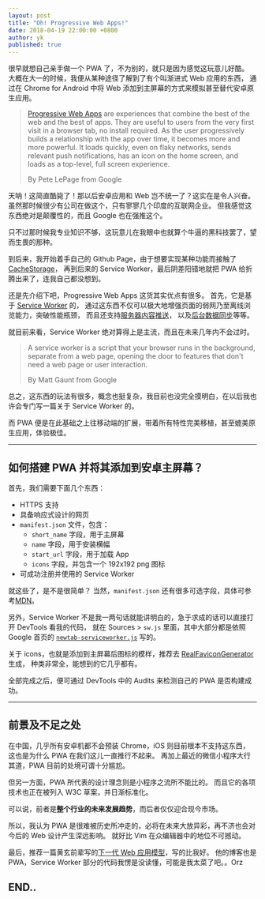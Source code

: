 ```yaml
---
layout: post
title: "Oh! Progressive Web Apps!"
date: 2018-04-19 22:00:00 +0800
author: yk
published: true
---
```


很早就想自己亲手做一个 PWA 了，不为别的，就只是因为感觉这玩意儿好酷。
大概在大一的时候，我便从某种途径了解到了有个叫渐进式 Web 应用的东西，
通过在 Chrome for Android 中将 Web 添加到主屏幕的方式来模拟甚至替代安卓原生应用。

> [Progressive Web Apps](https://developers.google.com/web/progressive-web-apps) are experiences that combine the best of the web and the best of apps. They are useful to users from the very first visit in a browser tab, no install required. As the user progressively builds a relationship with the app over time, it becomes more and more powerful. It loads quickly, even on flaky networks, sends relevant push notifications, has an icon on the home screen, and loads as a top-level, full screen experience.
>
> By Pete LePage from Google

天呐！这简直酷毙了！那以后安卓应用和 Web 岂不统一了？这实在是令人兴奋。
虽然那时候很少有公司在做这个，只有寥寥几个印度的互联网企业。
但我感觉这东西绝对是颠覆性的，而且 Google 也在强推这个。

只不过那时候我专业知识不够，这玩意儿在我眼中也就算个牛逼的黑科技罢了，望而生畏的那种。

到后来，我开始着手自己的 Github Page，由于想要实现某种功能而接触了 [CacheStorage](https://developer.mozilla.org/en-US/docs/Web/API/CacheStorage)，
再到后来的 Service Worker，最后阴差阳错地就把 PWA 给折腾出来了，连我自己都没想到。

还是先介绍下吧，Progressive Web Apps 这货其实优点有很多。
首先，它是基于 [Service Worker](https://developer.mozilla.org/en-US/docs/Web/API/Service_Worker_API/Using_Service_Workers) 的，
通过这东西不仅可以极大地增强页面的弱网乃至离线浏览能力，突破性能瓶颈，
而且还支持[服务器内容推送](https://developer.mozilla.org/zh-CN/docs/Web/API/Push_API/Using_the_Push_API)，
以及[后台数据同步](https://developers.google.com/web/updates/2015/12/background-sync)等等。

就目前来看，Service Worker 绝对算得上是主流，而且在未来几年内不会过时。

> A service worker is a script that your browser runs in the background, separate from a web page, opening the door to features that don't need a web page or user interaction.
>
> By Matt Gaunt from Google

总之，这东西的玩法有很多，概念也挺复杂，我目前也没完全摸明白，在以后我也许会专门写一篇关于 Service Worker 的。

而 PWA 便是在此基础之上往移动端的扩展，带着所有特性完美移植，甚至媲美原生应用，体验极佳。

***

## 如何搭建 PWA 并将其添加到安卓主屏幕？

首先，我们需要下面几个东西：
+ HTTPS 支持
+ 具备响应式设计的网页
+ `manifest.json` 文件，包含：
    - `short_name` 字段，用于主屏幕
    - `name` 字段，用于安装横幅
    - `start_url` 字段，用于加载 App
    - `icons` 字段，并包含一个 192x192 png 图标
+ 可成功注册并使用的 Service Worker

就这些了，是不是很简单？
当然，`manifest.json` 还有很多可选字段，具体可参考[MDN](https://developer.mozilla.org/en-US/docs/Web/Manifest)。

另外，Service Worker 不是我一两句话就能讲明白的，急于求成的话可以直接打开 DevTools 看我的代码，
就在 Sources > `sw.js` 里面，其中大部分都是依照 Google 首页的 [`newtab-serviceworker.js`](https://www.google.com/_/chrome/newtab-serviceworker.js) 写的。

关于 icons，也就是添加到主屏幕后图标的模样，推荐去 [RealFaviconGenerator](https://realfavicongenerator.net/) 生成，
种类非常全，能想到的它几乎都有。

全部完成之后，便可通过 DevTools 中的 Audits 来检测自己的 PWA 是否构建成功。

***

## 前景及不足之处

在中国，几乎所有安卓机都不会预装 Chrome，iOS 则目前根本不支持这东西，
这也是为什么 PWA 在我们这儿一直推行不起来。
再加上最近的微信小程序大行其道，PWA 目前的处境可谓十分尴尬。

但另一方面，PWA 所代表的设计理念则是小程序之流所不能比的。
而且它的各项技术也正在被列入 W3C 草案，并日渐标准化。

可以说，前者是**整个行业的未来发展趋势**，而后者仅仅迎合现今市场。

所以，我认为 PWA 是很难被历史所冲走的，必将在未来大放异彩，再不济也会对今后的 Web 设计产生深远影响。
就好比 Vim 在众编辑器中的地位不可撼动。

最后，推荐一篇黄玄前辈写的[下一代 Web 应用模型](https://huangxuan.me/2017/02/09/nextgen-web-pwa)，写的比我好。
他的博客也是 PWA，Service Worker 部分的代码我愣是没读懂，可能是我太菜了吧。。Orz

## END..